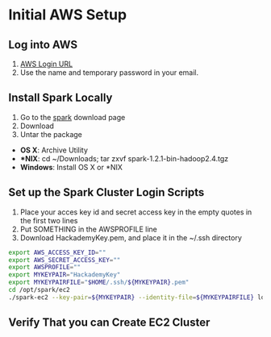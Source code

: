 Initial AWS Setup
=================

Log into AWS
------------

1. [AWS Login URL](https://chardhack.signin.aws.amazon.com/console)
2. Use the name and temporary password in your email.

Install Spark Locally
---------------------

1. Go to the [spark](http://www.apache.org/dyn/closer.cgi/spark/spark-1.2.1/spark-1.2.1-bin-hadoop2.4.tgz) download page
2. Download
3. Untar the package
  * __OS X__: Archive Utility
  * __*NIX__: cd ~/Downloads; tar zxvf spark-1.2.1-bin-hadoop2.4.tgz
  * __Windows__: Install OS X or *NIX

Set up the Spark Cluster Login Scripts
--------------------------------------

1. Place your acces key id and secret access key in the empty quotes in the first two lines
2. Put SOMETHING in the AWSPROFILE line
3. Download HackademyKey.pem, and place it in the ~/.ssh directory

```bash
export AWS_ACCESS_KEY_ID=""
export AWS_SECRET_ACCESS_KEY=""
export AWSPROFILE=""
export MYKEYPAIR="HackademyKey"
export MYKEYPAIRFILE="$HOME/.ssh/${MYKEYPAIR}.pem"
cd /opt/spark/ec2
./spark-ec2 --key-pair=${MYKEYPAIR} --identity-file=${MYKEYPAIRFILE} login hackademy
```

Verify That you can Create EC2 Cluster
--------------------------------------
